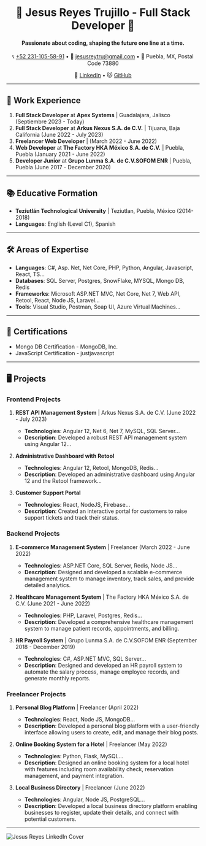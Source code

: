 <h1 align="center">
  🚀 Jesus Reyes Trujillo - Full Stack Developer 🚀
</h1>

<h4 align="center">Passionate about coding, shaping the future one line at a time.</h4>

<p align="center">
  📞 <a href="tel:+522311055891">+52 231-105-58-91</a> •
  📧 <a href="mailto:jesusreytru@gmail.com">jesusreytru@gmail.com</a> •
  📍 Puebla, MX, Postal Code 73880
</p>

<p align="center">
  💼 <a href="https://www.linkedin.com/in/jesusreytru/">LinkedIn</a> •
  🐱 <a href="https://github.com/JesusReyes281295">GitHub</a>
</p>

---

## 💼 Work Experience

1. **Full Stack Developer** at **Apex Systems** | Guadalajara, Jalisco (Septiembre 2023 - Today)
2. **Full Stack Developer** at **Arkus Nexus S.A. de C.V.** | Tijuana, Baja California (June 2022 - July 2023)
3. **Freelancer Web Developer** | (March 2022 - June 2022)
4. **Web Developer** at **The Factory HKA México S.A. de C.V.** | Puebla, Puebla (January 2021 - June 2022)
5. **Developer Junior** at **Grupo Lunma S.A. de C.V.SOFOM ENR** | Puebla, Puebla (June 2017 - December 2020)

---


## 📚 Educative Formation

- **Teziutlán Technological University** | Teziutlan, Puebla, México (2014-2018)
- **Languages**: English (Level C1), Spanish

---


## 🛠 Areas of Expertise

- **Languages**: C#, Asp. Net, Net Core, PHP, Python, Angular, Javascript, React, TS...
- **Databases**: SQL Server, Postgres, SnowFlake, MYSQL, Mongo DB, Redis
- **Frameworks**: Microsoft ASP.NET MVC, Net Core, Net 7, Web API, Retool, React, Node JS, Laravel...
- **Tools**: Visual Studio, Postman, Soap UI, Azure Virtual Machines...

---


## 📜 Certifications

- Mongo DB Certification - MongoDB, Inc.
- JavaScript Certification - justjavascript

---


## 🖥 Projects

### Frontend Projects

1. **REST API Management System** | Arkus Nexus S.A. de C.V. (June 2022 - July 2023)
   - **Technologies**: Angular 12, Net 6, Net 7, MySQL, SQL Server...
   - **Description**: Developed a robust REST API management system using Angular 12...

2. **Administrative Dashboard with Retool** 
   - **Technologies**: Angular 12, Retool, MongoDB, Redis...
   - **Description**: Developed an administrative dashboard using Angular 12 and the Retool framework...

3. **Customer Support Portal** 
   - **Technologies**: React, NodeJS, Firebase...
   - **Description**: Created an interactive portal for customers to raise support tickets and track their status.

### Backend Projects

1. **E-commerce Management System** | Freelancer (March 2022 - June 2022)
   - **Technologies**: ASP.NET Core, SQL Server, Redis, Node JS...
   - **Description**: Designed and developed a scalable e-commerce management system to manage inventory, track sales, and provide detailed analytics.

2. **Healthcare Management System** | The Factory HKA México S.A. de C.V. (June 2021 - June 2022)
   - **Technologies**: PHP, Laravel, Postgres, Redis...
   - **Description**: Developed a comprehensive healthcare management system to manage patient records, appointments, and billing.

3. **HR Payroll System** | Grupo Lunma S.A. de C.V.SOFOM ENR (September 2018 - December 2019)
   - **Technologies**: C#, ASP.NET MVC, SQL Server...
   - **Description**: Designed and developed an HR payroll system to automate the salary process, manage employee records, and generate monthly reports.

### Freelancer Projects

1. **Personal Blog Platform** | Freelancer (April 2022)
   - **Technologies**: React, Node JS, MongoDB...
   - **Description**: Developed a personal blog platform with a user-friendly interface allowing users to create, edit, and manage their blog posts.

2. **Online Booking System for a Hotel** | Freelancer (May 2022)
   - **Technologies**: Python, Flask, MySQL...
   - **Description**: Designed an online booking system for a local hotel with features including room availability check, reservation management, and payment integration.

3. **Local Business Directory** | Freelancer (June 2022)
   - **Technologies**: Angular, Node JS, PostgreSQL...
   - **Description**: Developed a local business directory platform enabling businesses to register, update their details, and connect with potential customers.

---
![Jesus Reyes LinkedIn Cover](https://media.licdn.com/dms/image/D5616AQFiQnYEtnAv1A/profile-displaybackgroundimage-shrink_350_1400/0/1691576900041?e=1697068800&v=beta&t=ZxADIA3uE2-dc_n94s26tALa742DN4Q7MFm9VJdJAfo)





